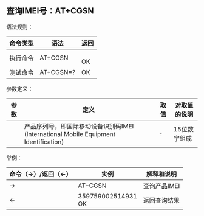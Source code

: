 ## 查询IMEI号：AT+CGSN

语法规则：

| 命令类型 | 语法      | 返回          |
| -------- | --------- | ------------- |
| 执行命令 | AT+CGSN   | <IMEI> <br>OK |
| 测试命令 | AT+CGSN=? | OK            |

参数定义：

| 参数   | 定义                                                         | 取值 | 对取值的说明 |
| ------ | ------------------------------------------------------------ | ---- | ------------ |
| <IMEI> | 产品序列号，即国际移动设备识别码IMEI (International Mobile Equipment Identification) | -    | 15位数字组成 |

 

举例：

| 命令（→）/返回（←） | 实例                   | 解释和说明   |
| ------------------- | ---------------------- | ------------ |
| →                   | AT+CGSN                | 查询产品IMEI |
| ←                   | 359759002514931<br> OK | 返回查询结果 |
